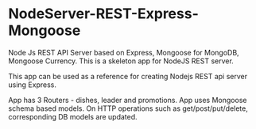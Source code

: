# NodeServer-REST-Express-Mongoose
Node Js REST API Server based on Express, Mongoose for MongoDB, Mongoose Currency. This is a skeleton app for NodeJS REST server.

This app can be used as a reference for creating Nodejs REST api server using Express.

App has 3 Routers - dishes, leader and promotions.
App uses Mongoose schema based models. On HTTP operations such as get/post/put/delete, corresponding DB models are updated.
